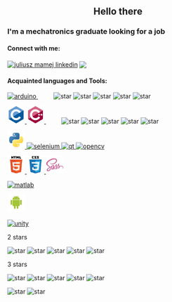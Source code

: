 <h2 align="center">Hello there</h2>
<h3 align="left">I'm a mechatronics graduate looking for a job</h3>

<h4 align="left">Connect with me:</h3>
<p align="left">
<a href="https://www.linkedin.com/in/juliusz-m" target="blank"><img align="center" src="https://raw.githubusercontent.com/rahuldkjain/github-profile-readme-generator/master/src/images/icons/Social/linked-in-alt.svg" alt="juliusz mamej linkedin" height="30" width="40" /></a> <a href="mailto:jmamej23@gmail.com?"><img align="center" src="https://img.shields.io/badge/gmail-%23DD0031.svg?&style=for-the-badge&logo=gmail&logoColor=white"/></a>
</p>

<h4 align="left">Acquainted languages and Tools:</h3>

<a align="inline-block" href="https://www.arduino.cc/" target="_blank" rel="noreferrer"> <img src="https://cdn.worldvectorlogo.com/logos/arduino-1.svg" alt="arduino" width="40" height="40"/> </a> <a>&nbsp;&nbsp;&nbsp;&nbsp;&nbsp;&nbsp;&nbsp;&nbsp;</a> <img src="http://www.clker.com/cliparts/2/R/Z/Q/E/z/pastel-yellow-star.svg.med.png" alt="star" width="16" height="16"/> <img src="http://www.clker.com/cliparts/2/R/Z/Q/E/z/pastel-yellow-star.svg.med.png" alt="star" width="16" height="16"/> <img src="http://www.clker.com/cliparts/2/R/Z/Q/E/z/pastel-yellow-star.svg.med.png" alt="star" width="16" height="16"/> <img src="http://www.clker.com/cliparts/T/y/k/o/D/E/white-star-md.png" alt="star" width="16" height="16"/> <img src="http://www.clker.com/cliparts/T/y/k/o/D/E/white-star-md.png" alt="star" width="16" height="16"/>

<a href="https://www.cprogramming.com/" target="_blank" rel="noreferrer"> <img src="https://raw.githubusercontent.com/devicons/devicon/master/icons/c/c-original.svg" alt="c" width="40" height="40"/> </a> <a href="https://www.w3schools.com/cpp/" target="_blank" rel="noreferrer"> <img src="https://raw.githubusercontent.com/devicons/devicon/master/icons/cplusplus/cplusplus-original.svg" alt="cplusplus" width="40" height="40"/> </a> <a>&nbsp;&nbsp;&nbsp;&nbsp;&nbsp;&nbsp;&nbsp;&nbsp;</a> <img src="http://www.clker.com/cliparts/2/R/Z/Q/E/z/pastel-yellow-star.svg.med.png" alt="star" width="16" height="16"/> <img src="http://www.clker.com/cliparts/2/R/Z/Q/E/z/pastel-yellow-star.svg.med.png" alt="star" width="16" height="16"/> <img src="http://www.clker.com/cliparts/2/R/Z/Q/E/z/pastel-yellow-star.svg.med.png" alt="star" width="16" height="16"/> <img src="http://www.clker.com/cliparts/T/y/k/o/D/E/white-star-md.png" alt="star" width="16" height="16"/> <img src="http://www.clker.com/cliparts/T/y/k/o/D/E/white-star-md.png" alt="star" width="16" height="16"/>

<a href="https://www.python.org" target="_blank" rel="noreferrer"> <img src="https://raw.githubusercontent.com/devicons/devicon/master/icons/python/python-original.svg" alt="python" width="40" height="40"/> </a> <a href="https://www.selenium.dev" target="_blank" rel="noreferrer"> <img src="https://raw.githubusercontent.com/detain/svg-logos/780f25886640cef088af994181646db2f6b1a3f8/svg/selenium-logo.svg" alt="selenium" width="40" height="40"/> </a> <a href="https://www.qt.io/" target="_blank" rel="noreferrer"> <img src="https://upload.wikimedia.org/wikipedia/commons/0/0b/Qt_logo_2016.svg" alt="qt" width="40" height="40"/> </a> <a href="https://opencv.org/" target="_blank" rel="noreferrer"> <img src="https://www.vectorlogo.zone/logos/opencv/opencv-icon.svg" alt="opencv" width="40" height="40"/> </a> 

<a href="https://www.w3.org/html/" target="_blank" rel="noreferrer"> <img src="https://raw.githubusercontent.com/devicons/devicon/master/icons/html5/html5-original-wordmark.svg" alt="html5" width="40" height="40"/> </a> <a href="https://www.w3schools.com/css/" target="_blank" rel="noreferrer"> <img src="https://raw.githubusercontent.com/devicons/devicon/master/icons/css3/css3-original-wordmark.svg" alt="css3" width="40" height="40"/> </a> <a href="https://sass-lang.com" target="_blank" rel="noreferrer"> <img src="https://raw.githubusercontent.com/devicons/devicon/master/icons/sass/sass-original.svg" alt="sass" width="40" height="40"/> </a> 

<a href="https://www.mathworks.com/" target="_blank" rel="noreferrer"> <img src="https://upload.wikimedia.org/wikipedia/commons/2/21/Matlab_Logo.png" alt="matlab" width="50" height="40"/> </a> 

<a href="https://developer.android.com" target="_blank" rel="noreferrer"> <img src="https://raw.githubusercontent.com/devicons/devicon/master/icons/android/android-original-wordmark.svg" alt="android" width="40" height="40"/> </a> 

<a href="https://unity.com/" target="_blank" rel="noreferrer"> <img src="https://www.vectorlogo.zone/logos/unity3d/unity3d-icon.svg" alt="unity" width="40" height="40"/> </a>



2 stars

<img src="http://www.clker.com/cliparts/2/R/Z/Q/E/z/pastel-yellow-star.svg.med.png" alt="star" width="16" height="16"/> <img src="http://www.clker.com/cliparts/2/R/Z/Q/E/z/pastel-yellow-star.svg.med.png" alt="star" width="16" height="16"/> <img src="http://www.clker.com/cliparts/T/y/k/o/D/E/white-star-md.png" alt="star" width="16" height="16"/> <img src="http://www.clker.com/cliparts/T/y/k/o/D/E/white-star-md.png" alt="star" width="16" height="16"/> <img src="http://www.clker.com/cliparts/T/y/k/o/D/E/white-star-md.png" alt="star" width="16" height="16"/>

3 stars

<img src="http://www.clker.com/cliparts/2/R/Z/Q/E/z/pastel-yellow-star.svg.med.png" alt="star" width="16" height="16"/> <img src="http://www.clker.com/cliparts/2/R/Z/Q/E/z/pastel-yellow-star.svg.med.png" alt="star" width="16" height="16"/> <img src="http://www.clker.com/cliparts/2/R/Z/Q/E/z/pastel-yellow-star.svg.med.png" alt="star" width="16" height="16"/> <img src="http://www.clker.com/cliparts/T/y/k/o/D/E/white-star-md.png" alt="star" width="16" height="16"/> <img src="http://www.clker.com/cliparts/T/y/k/o/D/E/white-star-md.png" alt="star" width="16" height="16"/>


<img src="http://www.clker.com/cliparts/2/R/Z/Q/E/z/pastel-yellow-star.svg.med.png" alt="star" width="16" height="16"/>
<img src="http://www.clker.com/cliparts/T/y/k/o/D/E/white-star-md.png" alt="star" width="16" height="16"/>









